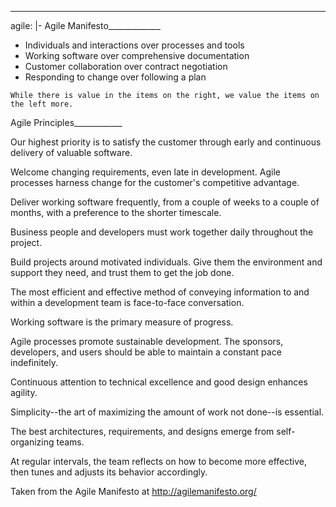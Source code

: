 --- 
agile: |-
  Agile Manifesto_____________
   - Individuals and interactions over processes and tools 
   - Working software over comprehensive documentation  
   - Customer collaboration over contract negotiation 
   - Responding to change over following a plan 
  
    While there is value in the items on the right, we value the items on the left more. 
  
  Agile Principles____________
  
  Our highest priority is to satisfy the customer through early and continuous delivery of valuable software.
  
  Welcome changing requirements, even late in development. Agile processes harness change for the customer's competitive advantage.
  
  Deliver working software frequently, from a couple of weeks to a couple of months, with a preference to the shorter timescale.
  
  Business people and developers must work together daily throughout the project. 
  
  Build projects around motivated individuals. Give them the environment and support they need, and trust them to get the job done. 
  
  The most efficient and effective method of conveying information to and within a development team is face-to-face conversation. 
  
  Working software is the primary measure of progress. 
  
  Agile processes promote sustainable development. The sponsors, developers, and users should be able to maintain a constant pace indefinitely. 
  
  Continuous attention to technical excellence and good design enhances agility. 
  
  Simplicity--the art of maximizing the amount of work not done--is essential. 
  
  The best architectures, requirements, and designs emerge from self- 
  organizing teams. 
  
  At regular intervals, the team reflects on how to become more effective, then tunes and adjusts its behavior accordingly. 
  
  Taken from the Agile Manifesto at http://agilemanifesto.org/
